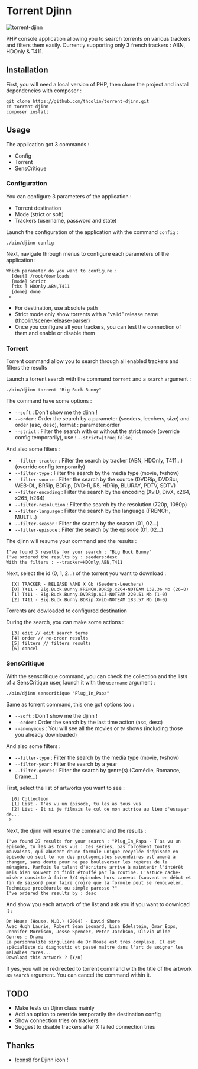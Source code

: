 # Torrent Djinn

![torrent-djinn](http://i.imgur.com/ZurEmq9.png)

PHP console application allowing you to search torrents on various trackers and filters them easily. Currently supporting only 3 french trackers : ABN, HDOnly & T411.

## Installation
First, you will need a local version of PHP, then clone the project and install dependencies with composer :
```
git clone https://github.com/thcolin/torrent-djinn.git
cd torrent-djinn
composer install
```

## Usage
The application got 3 commands :
- Config
- Torrent
- SensCritique

### Configuration
You can configure 3 parameters of the application :
- Torrent destination
- Mode (strict or soft)
- Trackers (username, password and state)

Launch the configuration of the application with the command ```config``` :
```
./bin/djinn config
```

Next, navigate through menus to configure each parameters of the application :
```
Which parameter do you want to configure :
  [dest] /root/downloads
  [mode] Strict
  [tks ] HDOnly,ABN,T411
  [done] done
 >
```

- For destination, use absolute path
- Strict mode only show torrents with a "valid" release name ([thcolin/scene-release-parser](https://github.com/thcolin/scene-release-parser))
- Once you configure all your trackers, you can test the connection of them and enable or disable them

### Torrent
Torrent command allow you to search through all enabled trackers and filters the results

Launch a torrent search with the command ```torrent``` and a ```search``` argument :
```
./bin/djinn torrent "Big Buck Bunny"
```

The command have some options :
- ```--soft``` : Don't show me the djinn !
- ```--order``` : Order the search by a parameter (seeders, leechers, size) and order (asc, desc), format : parameter:order
- ```--strict``` : Filter the search with or without the strict mode (override config temporarily), use : ```--strict=[true|false]```

And also some filters :
- ```--filter-tracker``` : Filter the search by tracker (ABN, HDOnly, T411...) (override config temporarily)
- ```--filter-type``` : Filter the search by the media type (movie, tvshow)
- ```--filter-source``` : Filter the search by the source (DVDRip, DVDScr, WEB-DL, BRRip, BDRip, DVD-R, R5, HDRip, BLURAY, PDTV, SDTV)
- ```--filter-encoding``` : Filter the search by the encoding (XviD, DivX, x264, x265, h264)
- ```--filter-resolution``` : Filter the search by the resolution (720p, 1080p)
- ```--filter-language``` : Filter the search by the language (FRENCH, MULTI...)
- ```--filter-season``` : Filter the search by the season (01, 02...)
- ```--filter-episode``` : Filter the search by the episode (01, 02...)

The djinn will resume your command and the results :
```
I've found 3 results for your search : "Big Buck Bunny"
I've ordered the results by : seeders:desc
With the filters : --tracker=HDOnly,ABN,T411
```

Next, select the id (0, 1, 2...) of the torrent you want to download :
```
  [X] TRACKER - RELEASE NAME X Gb (Seeders-Leechers)
  [0] T411 - Big.Buck.Bunny.FRENCH.BDRip.x264-NOTEAM 138.36 Mb (26-0)
  [1] T411 - Big.Buck.Bunny.DVDRip.AC3-NOTEAM 220.51 Mb (1-0)
  [2] T411 - Big.Buck.Bunny.BDRip.XviD-NOTEAM 183.57 Mb (0-0)
```
Torrents are dowloaded to configured destination

During the search, you can make some actions :
```
  [3] edit // edit search terms
  [4] order // re-order results
  [5] filters // filters results
  [6] cancel
```

### SensCritique
With the senscritique command, you can check the collection and the lists of a SensCritique user, launch it with the ```username``` argument :
```
./bin/djinn senscritique "Plug_In_Papa"
```

Same as torrent command, this one got options too :
- ```--soft``` : Don't show me the djinn !
- ```--order``` : Order the search by the last time action (asc, desc)
- ```--anonymous``` : You will see all the movies or tv shows (including those you already downloaded)

And also some filters :
- ```--filter-type``` : Filter the search by the media type (movie, tvshow)
- ```--filter-year``` : Filter the search by a year
- ```--filter-genres``` : Filter the search by genre(s) (Comédie, Romance, Drame...)

First, select the list of artworks you want to see :
```
  [0] Collection
  [1] List - T'as vu un épisode, tu les as tous vus
  [2] List - Et si je filmais le cul de mon actrice au lieu d'essayer de...
 >
```

Next, the djinn will resume the command and the results :
```
I've found 27 results for your search : "Plug_In_Papa - T'as vu un épisode, tu les as tous vus : Ces séries, pas forcément toutes mauvaises, qui abusent d'une formule unique recyclée d'épisode en épisode où seul le nom des protagonistes secondaires est amené à changer, sans doute pour ne pas bouleverser les repères de la ménagère. Parfois le talent d'écriture arrive à maintenir l'intérêt mais bien souvent on finit étouffé par la routine. L'astuce cache-misère consiste à faire 3/4 épisodes hors canevas (souvent en début et fin de saison) pour faire croire que la formule peut se renouveler. Technique procédurale ou simple paresse ?"
I've ordered the results by : desc
```

And show you each artwork of the list and ask you if you want to download it :
```
Dr House (House, M.D.) (2004) - David Shore
Avec Hugh Laurie, Robert Sean Leonard, Lisa Edelstein, Omar Epps, Jennifer Morrison, Jesse Spencer, Peter Jacobson, Olivia Wilde
Genres : Drame
La personnalité singulière de Dr House est très complexe. Il est spécialiste du diagnostic et passé maître dans l'art de soigner les maladies rares...
Download this artwork ? [Y/n]
```
If yes, you will be redirected to torrent command with the title of the artwork as ```search``` argument. You can cancel the command within it.

## TODO
* Make tests on Djinn class mainly
* Add an option to override temporarily the destination config
* Show connection tries on trackers
* Suggest to disable trackers after X failed connection tries

## Thanks
* [Icons8](https://icons8.com/) for Djinn icon !
